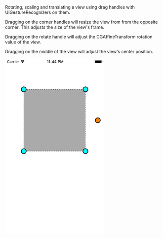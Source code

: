 Rotating, scaling and translating a view using drag handles with UIGestureRecognizers on them.

Dragging on the corner handles will resize the view from from the opposite corner. This adjusts the size of the view's frame.

Dragging on the rotate handle will adjust the CGAffineTransform rotation value of the view.

Dragging on the middle of the view will adjust the view's center position.


<img src="https://raw.githubusercontent.com/AdilSoomro/Resizable/master/Sample.png" width="320">

